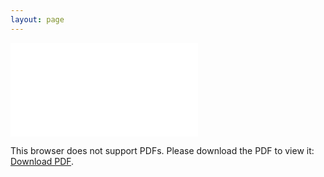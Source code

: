 ```yaml
---
layout: page
---
```



<object data="/resume/Grad_2020_Resume.pdf" type="application/pdf" width="900px" height="700px" position ="center">
    <embed src="/resume/Grad_2020_Resume.pdf">
        <p>This browser does not support PDFs. Please download the PDF to view it: <a href="/resume/Grad_2020_Resume.pdf">Download PDF</a>.</p>
    </embed>
</object>